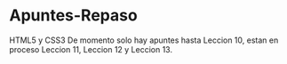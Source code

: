 # Apuntes-Repaso
 HTML5 y CSS3
 De momento solo hay apuntes hasta Leccion 10, estan en proceso Leccion 11, Leccion 12 y Leccion 13.
